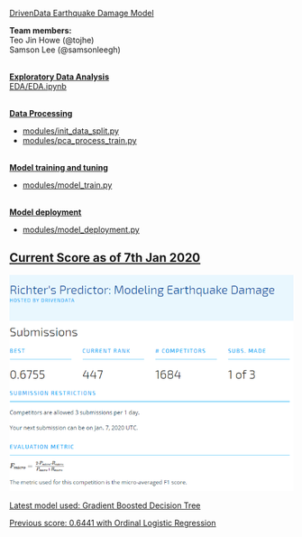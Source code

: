 [DrivenData Earthquake Damage Model](https://www.drivendata.org/competitions/57/nepal-earthquake/)

<b>Team members:</b>
<br>Teo Jin Howe (@tojhe)
<br>Samson Lee (@samsonleegh)


<br><b><u> Exploratory Data Analysis </b><u>
  <br>EDA/EDA.ipynb

<br><b><u>Data Processing</b></u>
* modules/init_data_split.py
* modules/pca_process_train.py

<br><b><u>Model training and tuning</b></u>
* modules/model_train.py

<br><b><u>Model deployment </b></u>
* modules/model_deployment.py

## Current Score as of 7th Jan 2020
![Score](./submission_score.png)

Latest model used: Gradient Boosted Decision Tree

Previous score: 0.6441 with Ordinal Logistic Regression
